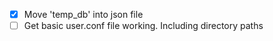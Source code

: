 - [x] Move 'temp_db' into json file
- [ ] Get basic user.conf file working. Including directory paths
